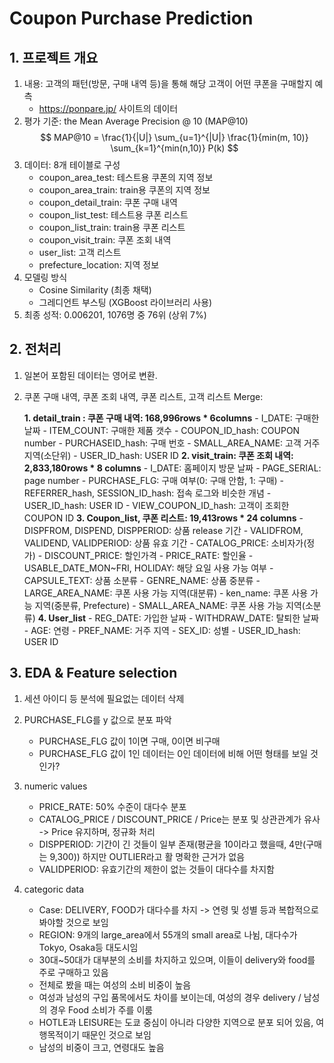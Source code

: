 # Coupon Purchase Prediction

## 1. 프로젝트 개요

1. 내용: 고객의 패턴(방문, 구매 내역 등)을 통해 해당 고객이 어떤 쿠폰을 구매할지 예측
    - https://ponpare.jp/ 사이트의 데이터
2. 평가 기준: the Mean Average Precision @ 10 (MAP@10)
$$
MAP@10 = \frac{1}{|U|} \sum_{u=1}^{|U|} \frac{1}{min(m, 10)} \sum_{k=1}^{min(n,10)} P(k)
$$
3. 데이터: 8개 테이블로 구성
    - coupon_area_test: 테스트용 쿠폰의 지역 정보
    - coupon_area_train: train용 쿠폰의 지역 정보
    - coupon_detail_train: 쿠폰 구매 내역
    - coupon_list_test: 테스트용 쿠폰 리스트
    - coupon_list_train: train용 쿠폰 리스트
    - coupon_visit_train: 쿠폰 조회 내역
    - user_list: 고객 리스트
    - prefecture_location: 지역 정보
4. 모델링 방식
    - Cosine Similarity (최종 채택)
    - 그레디언트 부스팅 (XGBoost 라이브러리 사용)
5. 최종 성적: 0.006201, 1076명 중 76위 (상위 7%)


## 2. 전처리
1. 일본어 포함된 데이터는 영어로 변환.
2. 쿠폰 구매 내역, 쿠폰 조회 내역, 쿠폰 리스트, 고객 리스트 Merge:

    **1. detail_train : 쿠폰 구매 내역: 168,996rows * 6columns**
        - I_DATE: 구매한 날짜
        - ITEM_COUNT: 구매한 제품 갯수
        - COUPON_ID_hash: COUPON number
        - PURCHASEID_hash: 구매 번호
        - SMALL_AREA_NAME: 고객 거주지역(소단위)
        - USER_ID_hash: USER ID
    **2. visit_train: 쿠폰 조회 내역: 2,833,180rows * 8 columns**
        - I_DATE: 홈페이지 방문 날짜
        - PAGE_SERIAL: page number
        - PURCHASE_FLG: 구매 여부(0: 구매 안함, 1: 구매)
        - REFERRER_hash, SESSION_ID_hash: 접속 로그와 비슷한 개념
        - USER_ID_hash: USER ID
        - VIEW_COUPON_ID_hash: 고객이 조회한 COUPON ID
    **3. Coupon_list, 쿠폰 리스트: 19,413rows * 24 columns**
        - DISPFROM, DISPEND, DISPPERIOD: 상품 release 기간
        - VALIDFROM, VALIDEND, VALIDPERIOD: 상품 유효 기간
        - CATALOG_PRICE: 소비자가(정가)
        - DISCOUNT_PRICE: 할인가격
        - PRICE_RATE: 할인율
        - USABLE_DATE_MON~FRI, HOLIDAY: 해당 요일 사용 가능 여부
        - CAPSULE_TEXT: 상품 소분류
        - GENRE_NAME: 상품 중분류
        - LARGE_AREA_NAME: 쿠폰 사용 가능 지역(대분류)
        - ken_name: 쿠폰 사용 가능 지역(중분류, Prefecture)
        - SMALL_AREA_NAME: 쿠폰 사용 가능 지역(소분류)
    **4. User_list**
        - REG_DATE: 가입한 날짜
        - WITHDRAW_DATE: 탈퇴한 날짜
        - AGE: 연령
        - PREF_NAME: 거주 지역
        - SEX_ID: 성별
        - USER_ID_hash: USER ID

## 3. EDA & Feature selection

1. 세션 아이디 등 분석에 필요없는 데이터 삭제
2. PURCHASE_FLG를 y 값으로 분포 파악
    - PURCHASE_FLG 값이 1이면 구매, 0이면 비구매
    - PURCHASE_FLG 값이 1인 데이터는 0인 데이터에 비해 어떤 형태를 보일 것인가?

3. numeric values
    - PRICE_RATE: 50% 수준이 대다수 분포
    - CATALOG_PRICE / DISCOUNT_PRICE / Price는 분포 및 상관관계가 유사 -> Price 유지하며, 정규화 처리
    - DISPPERIOD: 기간이 긴 것들이 일부 존재(평균을 10이라고 했을때, 4만(구매는 9,300)) 하지만 OUTLIER라고 활 명확한 근거가 없음
    - VALIDPERIOD: 유효기간의 제한이 없는 것들이 대다수를 차지함
4. categoric data
    - Case: DELIVERY, FOOD가 대다수를 차지 -> 연령 및 성별 등과 복합적으로 봐야할 것으로 보임
    - REGION: 9개의 large_area에서 55개의 small area로 나뉨, 대다수가 Tokyo, Osaka등 대도시임
    - 30대~50대가 대부분의 소비를 차지하고 있으며, 이들이 delivery와 food를 주로 구매하고 있음
    - 전체로 봤을 때는 여성의 소비 비중이 높음
    - 여성과 남성의 구입 품목에서도 차이를 보이는데, 여성의 경우 delivery / 남성의 경우 Food 소비가 주를 이룸
    - HOTLE과 LEISURE는 도쿄 중심이 아니라 다양한 지역으로 분포 되어 있음, 여행목적이기 때문인 것으로 보임
    - 남성의 비중이 크고, 연령대도 높음
